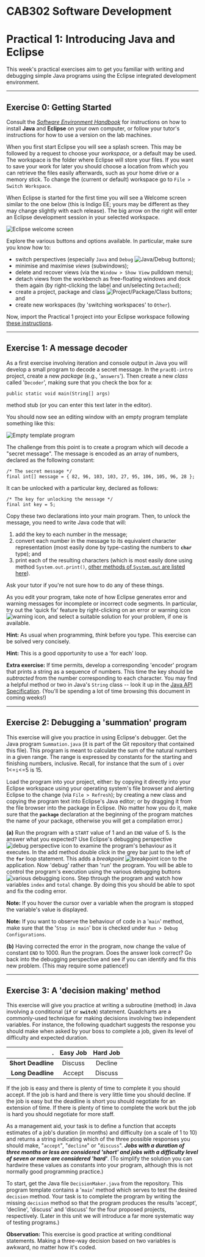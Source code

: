 CAB302 Software Development
===========================

# Practical 1: Introducing Java and Eclipse

This week's practical exercises aim to get you familiar with writing and debugging simple Java programs using the Eclipse integrated development environment.

* * *

## Exercise 0: Getting Started

Consult the [_Software Environment Handbook_](http://cab302.bitbucket.org/pdfs/SoftwareHandbook.pdf) for instructions on how to install __Java__ and __Eclipse__ on your own computer, or follow your tutor's instructions for how to use a version on the lab machines.

When you first start Eclipse you will see a splash screen. This may be followed by a request to choose your _workspace_, or a default may be used. The workspace is the folder where Eclipse will store your files. If you want to save your work for later you should choose a location from which you can retrieve the files easily afterwards, such as your home drive or a memory stick. To change the (current or default) workspace go to `File > Switch Workspace`.

When Eclipse is started for the first time you will see a Welcome screen similar to the one below (this is Indigo EE; yours may be different as they may change slightly with each release). The big arrow on the right will enter an Eclipse development session in your selected workspace.

![Eclipse welcome screen](imgs/welcome.jpg "Eclipse Welcome")

Explore the various buttons and options available. In particular, make sure you know
how to:

* switch perspectives (especially `Java` and `Debug` ![Java/Debug buttons](imgs/jdbtns.jpg "Java/Debug buttons"));
* minimise and maximise _views_ (subwindows);
* delete and recover views (via the `Window > Show View` pulldown menu);
* detach views from the workbench as free-floating windows and dock them again (by right-clicking the label and un/selecting `Detached`);
* create a project, package and class ![Project/Package/Class buttons](imgs/ppcbtns.jpg "Project/Package/Class buttons"); and
* create new workspaces (by 'switching workspaces' to `Other`).

Now, import the Practical 1 project into your Eclipse workspace following [these instructions](http://cab302.bitbucket.org/dlpracs.html).

* * *

## Exercise 1: A message decoder

As a first exercise involving iteration and console output in Java you will develop a small program to decode a secret message. In the `prac01-intro` project, create a new _package_ (e.g., '`answers`'). Then create a new _class_ called '`Decoder`', making sure that you check the box for a:

    public static void main(String[] args)

method stub (or you can enter this text later in the editor).

You should now see an editing window with an empty program template something like this:

![Empty template program](imgs/decoder.png "Empty template program")

The challenge from this point is to create a program which will decode a "secret message". The message is encoded as an array of numbers, declared as the following constant:

    /* The secret message */
    final int[] message = { 82, 96, 103, 103, 27, 95, 106, 105, 96, 28 };

It can be unlocked with a particular key, declared as follows:

    /* The key for unlocking the message */
    final int key = 5;

Copy these two declarations into your main program. Then, to unlock the message, you need to write Java code that will:

1. add the key to each number in the message;
2. convert each number in the message to its equivalent character representation (most easily done by type-casting the numbers to __`char`__ type); and
3. print each of the resulting characters (which is most easily done using method `System.out.print()`, [other methods of `System.out` are listed here](http://docs.oracle.com/javase/7/docs/api/java/io/PrintStream.html#method_summary)).

Ask your tutor if you're not sure how to do any of these things.

As you edit your program, take note of how Eclipse generates error and warning messages for incomplete or incorrect code segments. In particular, try out the 'quick fix' feature by right-clicking on an error or warning icon ![warning icon](imgs/warningico.jpg "warning icon"), and select a suitable
solution for your problem, if one is available.

**Hint:** As usual when programming, _think_ before you type. This exercise can be solved very concisely.

**Hint:** This is a good opportunity to use a 'for each' loop.

**Extra exercise:** If time permits, develop a corresponding 'encoder' program that prints a string as a sequence of numbers. This time the key should be _subtracted_ from the number corresponding to each character. You may find a helpful method or two in Java's `String` class -- look it up in the [Java API Specification](http://docs.oracle.com/javase/7/docs/api/). (You'll be spending a lot of time browsing this document in coming weeks!)

* * *

## Exercise 2: Debugging a 'summation' program

This exercise will give you practice in using Eclipse's debugger. Get the Java program `Summation.java` (it is part of the Git repository that contained this file). This program is meant to calculate the sum of the natural numbers in a given range. The range is expressed by constants for the starting and finishing numbers, inclusive. Recall, for instance that the sum of `i` over 1<=`i`<=5 is 15.

Load the program into your project, either: by copying it directly into your Eclipse workspace using your operating system's file browser and alerting Eclipse to the change (via `File > Refresh`); by creating a new class and copying the program text into Eclipse's Java editor; or by dragging it from the file browser into the package in Eclipse. (No matter how you do it, make sure that the __`package`__ declaration at the beginning of the program matches the name of your package, otherwise you will get a
compilation error.)

**(a)** Run the program with a `START` value of 1 and an `END` value of 5. Is the answer what you expected? Use Eclipse's debugging perspective ![debug perspective icon](imgs/debugico.jpg "debug perspective icon") to examine the program's behaviour as it executes. In the add method double click in the grey bar just to the left of the __`for`__ loop statement. This adds a _breakpoint_ ![breakpoint icon](imgs/breakpoint.jpg "breakpoint icon") to the application. Now 'debug' rather than 'run' the program. You will be able to control the program's execution using the various debugging buttons ![various debugging icons](imgs/variousbtns.jpg "various debugging icons"). Step through the program and watch how variables `index` and `total` change. By doing this you should be able to spot and fix the coding error.

**Note:** If you hover the cursor over a variable when the program is stopped the variable's value is displayed.

**Note:** If you want to observe the behaviour of code in a '`main`' method, make sure that the '`Stop in main`' box is checked under `Run > Debug Configurations`.

**(b)** Having corrected the error in the program, now change the value of constant `END` to 1000. Run the program. Does the answer look correct? Go back into the debugging perspective and see if you can identify and fix this new problem. (This may require some patience!)

* * *

## Exercise 3: A 'decision making' method

This exercise will give you practice at writing a subroutine (method) in Java involving a conditional (__`if`__ or __`switch`__) statement. Quadcharts are a commonly-used technique for making decisions involving two independent variables. For instance, the following quadchart suggests the response you should make when asked by your boss to complete a job, given its level of difficulty and expected duration.

.  | **Easy Job** | **Hard Job**
--:|:----------:|:---------:
**Short Deadline** | Discuss | Decline
**Long Deadline** | Accept | Discuss

If the job is easy and there is plenty of time to complete it you should accept. If the job is hard and there is very little time you should decline. If the job is easy but the deadline is short you should negotiate for an extension of time. If there is plenty of time to complete the work but the job is hard you should negotiate for more staff.

As a management aid, your task is to define a function that accepts estimates of a job's duration (in months) and difficulty (on a scale of 1 to 10) and returns a string indicating which of the three possible responses you should make, "`accept`", "`decline`" or "`discuss`". ___Jobs with a duration of three months or less are considered 'short' and jobs with a difficulty level of seven or more are considered
'hard'___. (To simplify the solution you can hardwire these values as constants into your
program, although this is not normally good programming practice.)

To start, get the Java file `DecisionMaker.java` from the repository. This program template contains a '`main`' method which serves to test the desired `decision` method. Your task is to complete the program by writing the missing `decision` method so that the program produces the results 'accept', 'decline', 'discuss' and 'discuss' for the four proposed projects, respectively. (Later in this unit we will introduce a far more systematic way of testing programs.)

**Observation:** This exercise is good practice at writing conditional statements. Making a three-way decision based on two variables is awkward, no matter how it's coded.
